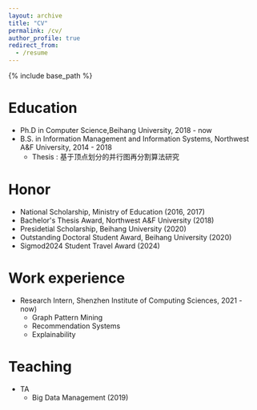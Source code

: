 ```yaml
---
layout: archive
title: "CV"
permalink: /cv/
author_profile: true
redirect_from:
  - /resume
---
```


{% include base_path %}

Education
======
* Ph.D in Computer Science,Beihang University, 2018 - now
* B.S. in Information Management and Information Systems, Northwest A&F University, 2014 - 2018
  * Thesis : 基于顶点划分的并行图再分割算法研究


Honor
======
* National Scholarship, Ministry of Education (2016, 2017)
* Bachelor's Thesis Award, Northwest A&F University (2018)
* Presidetial Scholarship, Beihang University (2020)
* Outstanding Doctoral Student Award, Beihang University (2020)
* Sigmod2024 Student Travel Award (2024)


Work experience
======
* Research Intern, Shenzhen Institute of Computing Sciences, 2021 - now)
  * Graph Pattern Mining
  * Recommendation Systems
  * Explainability


Teaching
======
* TA
  * Big Data Management (2019) 
